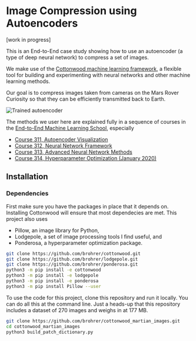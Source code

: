 # Image Compression using Autoencoders

[work in progress]

This is an End-to-End case study showing how to use an autoencoder
(a type of deep neural network) to compress a set of images.

We make use of the [Cottonwood machine learning framework](
https://github.com/brohrer/cottonwood), a flexible tool for
building and experimenting with neural networks and other
machine learning methods.

Our goal is to compress images taken from cameras on the
Mars Rover Curiosity so that they can be efficiently transmitted
back to Earth.

![Trained autoencoder](doc/mars_autoencoder.png)

The methods we user here are explained fully in a sequence of courses
in the [End-to-End Machine Learning School](http://e2eml.school),
especially
* [Course 311, Autoencoder Visualization](https://end-to-end-machine-learning.teachable.com/p/neural-network-visualization)
* [Course 312, Neural Network Framework](https://end-to-end-machine-learning.teachable.com/p/write-a-neural-network-framework)
* [Course 313, Advanced Neural Network Methods](https://end-to-end-machine-learning.teachable.com/p/advanced-neural-network-methods)
* [Course 314, Hyperparameter Optimization (January 2020)](http://e2eml.school)

## Installation

### Dependencies

First make sure you have the packages in place that it depends on.
Installing Cottonwood will ensure that most
dependecies are met. This project also uses
* Pillow, an image library for Python,
* Lodgepole, a set of image processing tools I find useful, and
* Ponderosa, a hyperparameter optimization package.

```bash
git clone https://github.com/brohrer/cottonwood.git
git clone https://github.com/brohrer/lodgepole.git
git clone https://github.com/brohrer/ponderosa.git
python3 -m pip install -e cottonwood
python3 -m pip install -e lodgepole
python3 -m pip install -e ponderosa
python3 -m pip install Pillow --user
```

To use the code for this project, clone this repository and run it locally.
You can do all this at the command line. Just a heads-up that this
repository includes a dataset of 270 images and weighs in at 177 MB.

```bash
git clone https://github.com/brohrer/cottonwood_martian_images.git
cd cottonwood_martian_images
python3 build_patch_dictionary.py
```
